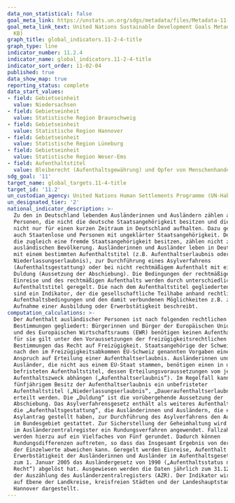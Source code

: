 ```yaml
---
data_non_statistical: false
goal_meta_link: https://unstats.un.org/sdgs/metadata/files/Metadata-11-01-01.pdf
goal_meta_link_text: United Nations Sustainable Development Goals Metadata (PDF 93.1
  KB)
graph_title: global_indicators.11-2-4-title
graph_type: line
indicator_number: 11.2.4
indicator_name: global_indicators.11-2-4-title
indicator_sort_order: 11-02-04
published: true
data_show_map: true
reporting_status: complete
data_start_values:
- field: Gebietseinheit
  value: Niedersachsen
- field: Gebietseinheit
  value: Statistische Region Braunschweig
- field: Gebietseinheit
  value: Statistische Region Hannover
- field: Gebietseinheit
  value: Statistische Region Lüneburg
- field: Gebietseinheit
  value: Statistische Region Weser-Ems
- field: Aufenthaltstitel
  value: Bleiberecht (Aufenthaltsgewährung) und Opfer von Menschenhandel sowie organisierter Schwarzarbeit
sdg_goal: '11'
target_name: global_targets.11-4-title
target_id: '11.2'
un_custodian_agency: United Nations Human Settlements Programme (UN-Habitat)
un_designated_tier: '2'
national_indicator_description: >-
  Zu den in Deutschland lebenden Ausländerinnen und Ausländern zählen alle
  Personen, die nicht die deutsche Staatsangehörigkeit besitzen und die sich
  nicht nur für einen kurzen Zeitraum in Deutschland aufhalten. Dazu gehören
  auch Staatenlose und Personen mit ungeklärter Staatsangehörigkeit. Deutsche,
  die zugleich eine fremde Staatsangehörigkeit besitzen, zählen nicht zur
  ausländischen Bevölkerung. Ausländerinnen und Ausländer leben in Deutschland
  mit einem bestimmten Aufenthaltstitel (z.B. Aufenthaltserlaubnis oder
  Niederlassungserlaubnis), zur Durchführung eines Asylverfahrens
  (Aufenthaltsgestattung) oder bei nicht rechtmäßigem Aufenthalt mit einer
  Duldung (Aussetzung der Abschiebung). Die Bedingungen der rechtmäßigen
  Einreise und des rechtmäßigen Aufenthalts werden durch unterschiedliche
  Aufenthaltstitel geregelt. Die nach dem Aufenthaltstitel gegliederten Daten
  sind ein Indikator, der die gesellschaftliche Teilhabe anhand rechtlicher
  Aufenthaltsbedingungen und den damit verbundenen Möglichkeiten z.B. zur
  Aufnahme einer Ausbildung oder Erwerbstätigkeit beschreibt.
computation_calculations: >-
  Der Aufenthalt ausländischer Personen ist nach folgenden rechtlichen
  Bestimmungen gegliedert: Bürgerinnen und Bürger der Europäischen Union (EU)
  und des Europäischen Wirtschaftsraums (EWR) benötigen keinen Aufenthaltstitel,
  für sie gilt unter den Voraussetzungen der freizügigkeitsrechtlichen
  Bestimmungen das Recht auf Freizügigkeit. Staatsangehörige der Schweiz haben
  nach den im Freizügigkeitsabkommen EU-Schweiz genannten Vorgaben einen
  Anspruch auf Erteilung einer Aufenthaltserlaubnis. Ausländerinnen und
  Ausländer, die nicht aus einem EU-Staat stammen, benötigen einen in der Regel
  befristeten Aufenthaltstitel, dessen Erteilungsvoraussetzungen vom jeweiligen
  Aufenthaltszweck abhängen („Aufenthaltserlaubnis“). Im Regelfall kann nach
  fünfjährigem Besitz der Aufenthaltserlaubnis ein unbefristeter
  Aufenthaltstitel („Niederlassungserlaubnis“, „Daueraufenthaltserlaubnis-EG“)
  erteilt werden. Die „Duldung“ ist die vorübergehende Aussetzung der
  Abschiebung. Das Asylverfahrensgesetz enthält als weiteres Aufenthaltsrecht
  die „Aufenthaltsgestattung“, die Ausländerinnen und Ausländern, die einen
  Asylantrag gestellt haben, zur Durchführung des Asylverfahrens den Aufenthalt
  im Bundesgebiet gestattet. Zur Sicherstellung der Geheimhaltung wird ab 2016
  im Ausländerzentralregister ein Rundungsverfahren angewendet. Fallzahlen
  werden hierzu auf ein Vielfaches von Fünf gerundet. Dadurch können
  Rundungsdifferenzen auftreten, so dass das Insgesamt Ergebnis von der Summe
  der Einzelwerte abweichen kann. Geregelt werden Einreise, Aufenthalt und
  Erwerbstätigkeit der Ausländerinnen und Ausländer im Aufenthaltsgesetz, das
  zum 1. Januar 2005 das Ausländergesetz von 1990 („Aufenthaltsstatus nach altem
  Recht“) abgelöst hat. Ausgewiesen werden die Daten jährlich zum 31.12. anhand
  der Auszählung des Ausländerzentralregisters (AZR). Der Indikator wird hier
  auf Ebene der Landkreise, kreisfreien Städten und der Landeshauptstadt
  Hannover dargestellt.
---
```

